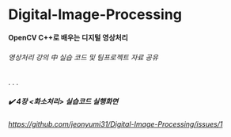 # Digital-Image-Processing

**OpenCV C++로 배우는 디지털 영상처리**

###### 영상처리 강의 中 실습 코드 및 팀프로젝트 자료 공유

.
.
.

##### :heavy_check_mark: 4장 <화소처리> 실습코드 실행화면


###### https://github.com/jeonyumi31/Digital-Image-Processing/issues/1


